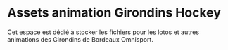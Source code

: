 # Assets animation Girondins Hockey

Cet espace est dédié à stocker les fichiers pour les lotos et autres animations des Girondins de Bordeaux Omnisport.

